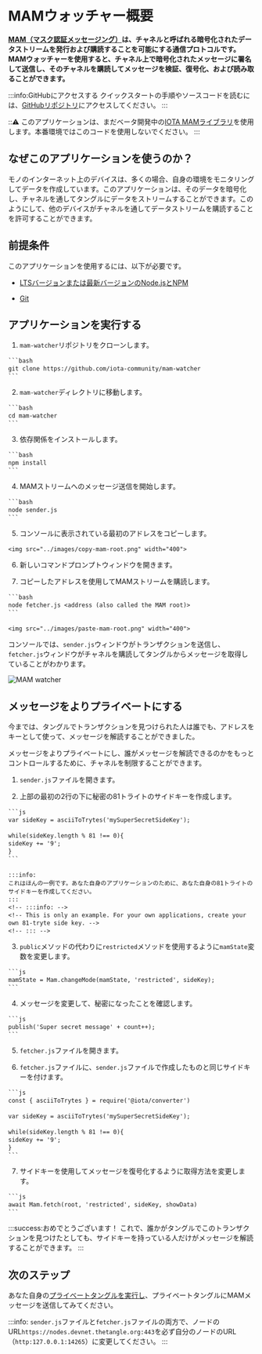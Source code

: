 # MAMウォッチャー概要
<!-- # MAM watcher overview -->

**[MAM（マスク認証メッセージング）](https://blog.iota.org/introducing-masked-authenticated-messaging-e55c1822d50e)は、チャネルと呼ばれる暗号化されたデータストリームを発行および購読することを可能にする通信プロトコルです。MAMウォッチャーを使用すると、チャネル上で暗号化されたメッセージに署名して送信し、そのチャネルを購読してメッセージを検証、復号化、および読み取ることができます。**
<!-- **[MAM](https://blog.iota.org/introducing-masked-authenticated-messaging-e55c1822d50e) (masked authenticated messaging) is a communication protocol that allows you to publish and subscribe to an encrypted data stream called a channel. The MAM watcher allows you to sign and send encrypted messages on a channel, then subscribe to that channel to validate, decrypt, and read the messages.** -->

:::info:GitHubにアクセスする
クイックスタートの手順やソースコードを読むには、[GitHubリポジトリ](https://github.com/iota-community/mam-watcher)にアクセスしてください。
:::
<!-- :::info:Go to GitHub -->
<!-- For quickstart instructions or to read the source code, [go to the GitHub repository](https://github.com/iota-community/mam-watcher). -->
<!-- ::: -->

:::warning:
このアプリケーションは、まだベータ開発中の[IOTA MAMライブラリ](https://www.npmjs.com/package/@iota/mam)を使用します。本番環境ではこのコードを使用しないでください。
:::
<!-- :::warning: -->
<!-- This application uses the [IOTA MAM library](https://www.npmjs.com/package/@iota/mam), which is still in beta development. Do not use this code in production environments. -->
<!-- ::: -->

## なぜこのアプリケーションを使うのか？
<!-- ## Why use this application? -->

モノのインターネット上のデバイスは、多くの場合、自身の環境をモニタリングしてデータを作成しています。このアプリケーションは、そのデータを暗号化し、チャネルを通してタングルにデータをストリームすることができます。このようにして、他のデバイスがチャネルを通してデータストリームを購読することを許可することができます。
<!-- Devices on the Internet of Things are often monitoring their environment and creating data. This application allows you to encrypt that data and stream it on the Tangle through a channel. This way, you can allow other devices to subscribe to your data stream through the channel. -->

## 前提条件
<!-- ## Prerequisites -->

このアプリケーションを使用するには、以下が必要です。
<!-- To use this application, you need the following: -->

* [LTSバージョンまたは最新バージョンのNode.jsとNPM](https://nodejs.org/en/download/)
<!-- * [An LTS version or the latest version of Node.js and NPM](https://nodejs.org/en/download/) -->

* [Git](https://git-scm.com/download/linux)

## アプリケーションを実行する
<!-- ## Run the application -->

1. `mam-watcher`リポジトリをクローンします。
  <!-- 1. Clone this repository -->

    ```bash
    git clone https://github.com/iota-community/mam-watcher
    ```

2. `mam-watcher`ディレクトリに移動します。
  <!-- 2. Change into the `mam-watcher` directory -->

    ```bash
    cd mam-watcher
    ```

3. 依存関係をインストールします。
  <!-- 3. Install the dependencies -->

    ```bash
    npm install
    ```

4. MAMストリームへのメッセージ送信を開始します。
  <!-- 4. Start sending messages to a MAM stream -->

    ```bash
    node sender.js
    ```

5. コンソールに表示されている最初のアドレスをコピーします。
  <!-- 5. Copy the first address that appears in the console -->

    <img src="../images/copy-mam-root.png" width="400">

6. 新しいコマンドプロンプトウィンドウを開きます。
  <!-- 6. Open a new command-prompt window -->

7. コピーしたアドレスを使用してMAMストリームを購読します。
  <!-- 7. Subscribe to the MAM stream by using the address you just copied -->

    ```bash
    node fetcher.js <address (also called the MAM root)>
    ```

    <img src="../images/paste-mam-root.png" width="400">

コンソールでは、`sender.js`ウィンドウがトランザクションを送信し、`fetcher.js`ウィンドウがチャネルを購読してタングルからメッセージを取得していることがわかります。
<!-- In the console, you should see that the `sender.js` window sends transactions and the `fetcher.js` window subscribes to the channel and retrieves the messages from the Tangle. -->

![MAM watcher](../images/mam-watcher.gif)

## メッセージをよりプライベートにする
<!-- ## Make your message more private -->

今までは、タングルでトランザクションを見つけられた人は誰でも、アドレスをキーとして使って、メッセージを解読することができました。
<!-- Until now, anyone who was able to find your transactions on the Tangle could decrypt the message using the address as the key. -->

メッセージをよりプライベートにし、誰がメッセージを解読できるのかをもっとコントロールするために、チャネルを制限することができます。
<!-- To make your message more private and to have more control over who can decrypt it, you can make your channel restricted. -->

1. `sender.js`ファイルを開きます。
  <!-- 1. Open the `sender.js` file -->

2. 上部の最初の2行の下に秘密の81トライトのサイドキーを作成します。
  <!-- 2. Create a secret 81-tryte side key under the first two lines at the top -->

    ```js
    var sideKey = asciiToTrytes('mySuperSecretSideKey');

    while(sideKey.length % 81 !== 0){
    sideKey += '9';
    }
    ```

    :::info:
    これはほんの一例です。あなた自身のアプリケーションのために、あなた自身の81トライトのサイドキーを作成してください。
    :::
    <!-- :::info: -->
    <!-- This is only an example. For your own applications, create your own 81-tryte side key. -->
    <!-- ::: -->

3. `public`メソッドの代わりに`restricted`メソッドを使用するように`mamState`変数を変更します。
  <!-- 3. Change the `mamState` variable to use the `restricted` method instead of the `public` one -->

    ```js
    mamState = Mam.changeMode(mamState, 'restricted', sideKey);
    ```

4. メッセージを変更して、秘密になったことを確認します。
  <!-- 4. Change the message, so we know that now it's secret -->

    ```js
    publish('Super secret message' + count++);
    ```

5. `fetcher.js`ファイルを開きます。
  <!-- 5. Open the `fetcher.js` file -->

6. `fetcher.js`ファイルに、`sender.js`ファイルで作成したものと同じサイドキーを付けます。
  <!-- 6. Give this file the same side key as the one you created in the `sender.js` file -->

    ```js
    const { asciiToTrytes } = require('@iota/converter')

    var sideKey = asciiToTrytes('mySuperSecretSideKey');

    while(sideKey.length % 81 !== 0){
    sideKey += '9';
    }
    ```

7. サイドキーを使用してメッセージを復号化するように取得方法を変更します。
  <!-- 7. Change the fetch method so that it decrypts the message using the side key -->

    ```js
    await Mam.fetch(root, 'restricted', sideKey, showData)
    ```

:::success:おめでとうございます！
これで、誰かがタングルでこのトランザクションを見つけたとしても、サイドキーを持っている人だけがメッセージを解読することができます。
:::
<!-- :::success:Congratulations! -->
<!-- Now, only those with the side key can decrypt your message, even if they find your transactions on the Tangle. -->
<!-- ::: -->

## 次のステップ
<!-- ## Next steps -->

あなた自身の[プライベートタングルを実行し](../one-command-tangle/overview.md)、プライベートタングルにMAMメッセージを送信してみてください。
<!-- Try [running your own private Tangle](../one-command-tangle/overview.md) and sending the sending the MAM messages to it. -->

:::info:
`sender.js`ファイルと`fetcher.js`ファイルの両方で、ノードのURL`https://nodes.devnet.thetangle.org:443`を必ず自分のノードのURL（`http:127.0.0.1:14265`）に変更してください。
:::
<!-- :::info: -->
<!-- Make sure to change the node URL `https://nodes.devnet.thetangle.org:443` to the URL of your node (`http:127.0.0.1:14265`) in both the `sender.js` file and the `fetcher.js` file. -->
<!-- ::: -->
